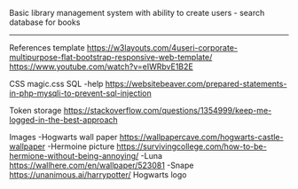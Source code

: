 Basic library management system with ability to create users - search database for books


------------------------------------------------------------------------
References
template
https://w3layouts.com/4useri-corporate-multipurpose-flat-bootstrap-responsive-web-template/
https://www.youtube.com/watch?v=eIWRbvE1B2E

CSS magic.css
SQL -help
https://websitebeaver.com/prepared-statements-in-php-mysqli-to-prevent-sql-injection

Token storage
https://stackoverflow.com/questions/1354999/keep-me-logged-in-the-best-approach

Images 
-Hogwarts wall paper
https://wallpapercave.com/hogwarts-castle-wallpaper
-Hermoine picture
https://survivingcollege.com/how-to-be-hermione-without-being-annoying/
-Luna
https://wallhere.com/en/wallpaper/523081
-Snape
https://unanimous.ai/harrypotter/
Hogwarts logo

